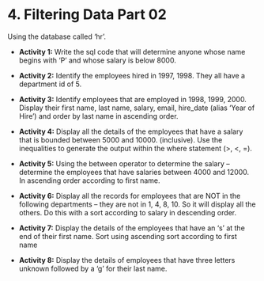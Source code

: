 # 4. Filtering Data Part 02
Using the database called ‘hr’.

* **Activity 1:** Write the sql code that will determine anyone whose name begins with ‘P’ and whose salary is below 8000.

* **Activity 2:** Identify the employees hired in 1997, 1998. They all have a department id of 5.

* **Activity 3:** Identify employees that are employed in 1998, 1999, 2000. Display their first name, last name, salary, email, hire_date (alias ‘Year of Hire’) and order by last name in ascending order.

* **Activity 4:** Display all the details of the employees that have a salary that is bounded between 5000 and 10000. (inclusive). Use the inequalities to generate the output within the where statement (>, <, =).

* **Activity 5:** Using the between operator to determine the salary – determine the employees that have salaries between 4000 and 12000. In ascending order according to first name.

* **Activity 6:** Display all the records for employees that are NOT in the following departments – they are not in 1, 4, 8, 10. So it will display all the others. Do this with a sort according to salary in descending order.

* **Activity 7:** Display the details of the employees that have an ‘s’ at the end of their first name. Sort using ascending sort according to first name

* **Activity 8:** Display the details of employees that have three letters unknown followed by a ‘g’  for their last name.


